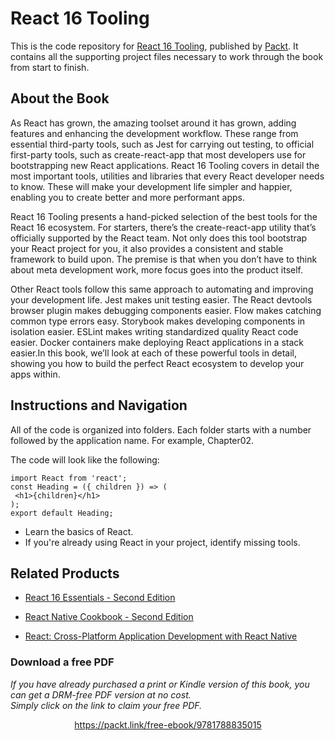 # React 16 Tooling
This is the code repository for [React 16 Tooling](https://www.packtpub.com/web-development/react-16-tooling?utm_source=github&utm_medium=repository&utm_campaign=9781788835015), published by [Packt](https://www.packtpub.com/?utm_source=github). It contains all the supporting project files necessary to work through the book from start to finish.
## About the Book


As React has grown, the amazing toolset around it has grown, adding features and enhancing the development workflow. These range from essential third-party tools, such as Jest for carrying out testing, to official first-party tools, such as create-react-app that most developers use for bootstrapping new React applications. React 16 Tooling covers in detail the most important tools, utilities and libraries that every React developer needs to know. These will make your development life simpler and happier, enabling you to create better and more performant apps.

React 16 Tooling presents a hand-picked selection of the best tools for the React 16 ecosystem. For starters, there’s the create-react-app utility that’s officially supported by the React team. Not only does this tool bootstrap your React project for you, it also provides a consistent and stable framework to build upon. The premise is that when you don’t have to think about meta development work, more focus goes into the product itself.

Other React tools follow this same approach to automating and improving your development life. Jest makes unit testing easier. The React devtools browser plugin makes debugging components easier. Flow makes catching common type errors easy. Storybook makes developing components in isolation easier. ESLint makes writing standardized quality React code easier. Docker containers make deploying React applications in a stack easier.In this book, we’ll look at each of these powerful tools in detail, showing you how to build the perfect React ecosystem to develop your apps within.

## Instructions and Navigation
All of the code is organized into folders. Each folder starts with a number followed by the application name. For example, Chapter02.



The code will look like the following:
```
import React from 'react';
const Heading = ({ children }) => (
 <h1>{children}</h1>
);
export default Heading;
```

* Learn the basics of React.
* If you're already using React in your project, identify missing tools.

## Related Products
* [React 16 Essentials - Second Edition](https://www.packtpub.com/web-development/react-16-essentials-second-edition?utm_source=github&utm_medium=repository&utm_campaign=9781787126046)

* [React Native Cookbook - Second Edition](https://www.packtpub.com/application-development/react-native-cookbook-second-edition?utm_source=github&utm_medium=repository&utm_campaign=9781788991926)

* [React: Cross-Platform Application Development with React Native](https://www.packtpub.com/web-development/react-cross-platform-application-development-react-native?utm_source=github&utm_medium=repository&utm_campaign=9781789136081)



### Download a free PDF

 <i>If you have already purchased a print or Kindle version of this book, you can get a DRM-free PDF version at no cost.<br>Simply click on the link to claim your free PDF.</i>
<p align="center"> <a href="https://packt.link/free-ebook/9781788835015">https://packt.link/free-ebook/9781788835015 </a> </p>